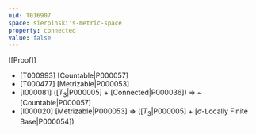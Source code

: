 ```yaml
---
uid: T016907
space: sierpinski's-metric-space
property: connected
value: false
---
```

[[Proof]]

* [T000993] [Countable|P000057]
* [T000477] [Metrizable|P000053]
* [I000081] ([$T_3$|P000005] + [Connected|P000036]) => ~[Countable|P000057]
* [I000020] [Metrizable|P000053] => ([$T_3$|P000005] + [$\sigma$-Locally Finite Base|P000054])

